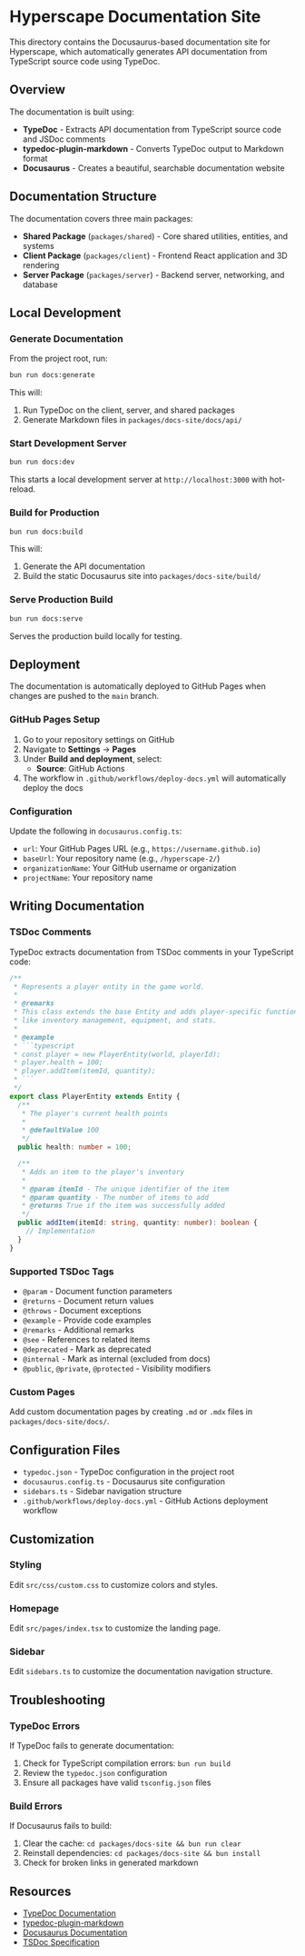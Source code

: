 # Hyperscape Documentation Site

This directory contains the Docusaurus-based documentation site for Hyperscape, which automatically generates API documentation from TypeScript source code using TypeDoc.

## Overview

The documentation is built using:
- **TypeDoc** - Extracts API documentation from TypeScript source code and JSDoc comments
- **typedoc-plugin-markdown** - Converts TypeDoc output to Markdown format
- **Docusaurus** - Creates a beautiful, searchable documentation website

## Documentation Structure

The documentation covers three main packages:
- **Shared Package** (`packages/shared`) - Core shared utilities, entities, and systems
- **Client Package** (`packages/client`) - Frontend React application and 3D rendering
- **Server Package** (`packages/server`) - Backend server, networking, and database

## Local Development

### Generate Documentation

From the project root, run:

```bash
bun run docs:generate
```

This will:
1. Run TypeDoc on the client, server, and shared packages
2. Generate Markdown files in `packages/docs-site/docs/api/`

### Start Development Server

```bash
bun run docs:dev
```

This starts a local development server at `http://localhost:3000` with hot-reload.

### Build for Production

```bash
bun run docs:build
```

This will:
1. Generate the API documentation
2. Build the static Docusaurus site into `packages/docs-site/build/`

### Serve Production Build

```bash
bun run docs:serve
```

Serves the production build locally for testing.

## Deployment

The documentation is automatically deployed to GitHub Pages when changes are pushed to the `main` branch.

### GitHub Pages Setup

1. Go to your repository settings on GitHub
2. Navigate to **Settings** → **Pages**
3. Under **Build and deployment**, select:
   - **Source**: GitHub Actions
4. The workflow in `.github/workflows/deploy-docs.yml` will automatically deploy the docs

### Configuration

Update the following in `docusaurus.config.ts`:
- `url`: Your GitHub Pages URL (e.g., `https://username.github.io`)
- `baseUrl`: Your repository name (e.g., `/hyperscape-2/`)
- `organizationName`: Your GitHub username or organization
- `projectName`: Your repository name

## Writing Documentation

### TSDoc Comments

TypeDoc extracts documentation from TSDoc comments in your TypeScript code:

```typescript
/**
 * Represents a player entity in the game world.
 * 
 * @remarks
 * This class extends the base Entity and adds player-specific functionality
 * like inventory management, equipment, and stats.
 * 
 * @example
 * ```typescript
 * const player = new PlayerEntity(world, playerId);
 * player.health = 100;
 * player.addItem(itemId, quantity);
 * ```
 */
export class PlayerEntity extends Entity {
  /**
   * The player's current health points
   * 
   * @defaultValue 100
   */
  public health: number = 100;

  /**
   * Adds an item to the player's inventory
   * 
   * @param itemId - The unique identifier of the item
   * @param quantity - The number of items to add
   * @returns True if the item was successfully added
   */
  public addItem(itemId: string, quantity: number): boolean {
    // Implementation
  }
}
```

### Supported TSDoc Tags

- `@param` - Document function parameters
- `@returns` - Document return values
- `@throws` - Document exceptions
- `@example` - Provide code examples
- `@remarks` - Additional remarks
- `@see` - References to related items
- `@deprecated` - Mark as deprecated
- `@internal` - Mark as internal (excluded from docs)
- `@public`, `@private`, `@protected` - Visibility modifiers

### Custom Pages

Add custom documentation pages by creating `.md` or `.mdx` files in `packages/docs-site/docs/`.

## Configuration Files

- `typedoc.json` - TypeDoc configuration in the project root
- `docusaurus.config.ts` - Docusaurus site configuration
- `sidebars.ts` - Sidebar navigation structure
- `.github/workflows/deploy-docs.yml` - GitHub Actions deployment workflow

## Customization

### Styling

Edit `src/css/custom.css` to customize colors and styles.

### Homepage

Edit `src/pages/index.tsx` to customize the landing page.

### Sidebar

Edit `sidebars.ts` to customize the documentation navigation structure.

## Troubleshooting

### TypeDoc Errors

If TypeDoc fails to generate documentation:
1. Check for TypeScript compilation errors: `bun run build`
2. Review the `typedoc.json` configuration
3. Ensure all packages have valid `tsconfig.json` files

### Build Errors

If Docusaurus fails to build:
1. Clear the cache: `cd packages/docs-site && bun run clear`
2. Reinstall dependencies: `cd packages/docs-site && bun install`
3. Check for broken links in generated markdown

## Resources

- [TypeDoc Documentation](https://typedoc.org/)
- [typedoc-plugin-markdown](https://typedoc-plugin-markdown.org/)
- [Docusaurus Documentation](https://docusaurus.io/)
- [TSDoc Specification](https://tsdoc.org/)

